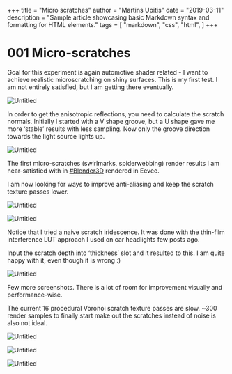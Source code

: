 +++
title = "Micro scratches"
author = "Martins Upitis"
date = "2019-03-11"
description = "Sample article showcasing basic Markdown syntax and formatting for HTML elements."
tags = [
    "markdown",
    "css",
    "html",
]
+++

# 001 Micro-scratches

Goal for this experiment is again automotive shader related - I want to achieve realistic microscratching on shiny surfaces. This is my first test. I am not entirely satisfied, but I am getting there eventually.

![Untitled](/blog/images/001-micro-scratches/red-scratches.jpeg)

In order to get the anisotropic reflections, you need to calculate the scratch normals.
Initially I started with a V shape groove, but a U shape gave me more ‘stable’ results with less sampling. Now only the groove direction towards the light source lights up.

![Untitled](/blog/images/001-micro-scratches/particles-as-liquid.jpeg)

The first micro-scratches (swirlmarks, spiderwebbing) render results I am near-satisfied with in [#Blender3D](https://twitter.com/hashtag/Blender3D?src=hashtag_click) rendered in Eevee.

I am now looking for ways to improve anti-aliasing and keep the scratch texture passes lower.

![Untitled](/blog/images/001-micro-scratches/scratches-on-porsche.jpeg)

![Untitled](/blog/images/001-micro-scratches/scratches-on-hood.jpeg)

Notice that I tried a naive scratch iridescence. It was done with the thin-film interference LUT approach I used on car headlights few posts ago. 

Input the scratch depth into ‘thickness’ slot and it resulted to this. I am quite happy with it, even though it is wrong :)

![Untitled](/blog/images/001-micro-scratches/scratch-thickness.jpeg)

Few more screenshots.
There is a lot of room for improvement visually and performance-wise.

The current 16 procedural Voronoi scratch texture passes are slow.
~300 render samples to finally start make out the scratches instead of noise is also not ideal.

![Untitled](/blog/images/001-micro-scratches/voronoi-scratch-1.jpeg)

![Untitled](/blog/images/001-micro-scratches/voronoi-scratch-2.jpeg)

![Untitled](/blog/images/001-micro-scratches/voronoi-scratch-3.jpeg)